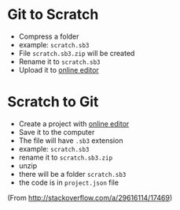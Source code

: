 # Git to Scratch

- Compress a folder
- example: `scratch.sb3`
- File `scratch.sb3.zip` will be created
- Rename it to `scratch.sb3`
- Upload it to [online editor](https://scratch.mit.edu/)

# Scratch to Git

- Create a project with [online editor](https://scratch.mit.edu/)
- Save it to the computer
- The file will have `.sb3` extension
- example: `scratch.sb3`
- rename it to `scratch.sb3.zip`
- unzip
- there will be a folder `scratch.sb3`
- the code is in `project.json` file

(From http://stackoverflow.com/a/29616114/17469)
